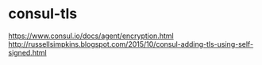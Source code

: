 # consul-tls



https://www.consul.io/docs/agent/encryption.html
http://russellsimpkins.blogspot.com/2015/10/consul-adding-tls-using-self-signed.html
